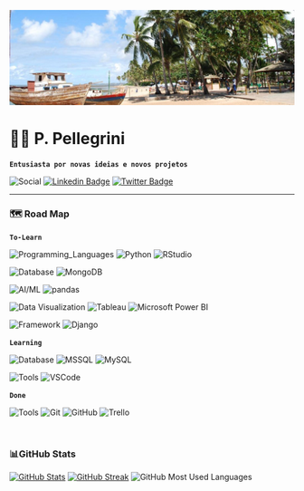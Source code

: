 ![Paulo's GitHub Banner](./image/praia-forte.png)
# 🏡👋 P. Pellegrini

**`Entusiasta por novas ideias e novos projetos`**

![Social](https://img.shields.io/badge/Social-Social?style=flat-square&color=86888A)
[![Linkedin Badge](https://img.shields.io/badge/Linkedin-Profile?style=flat-square&logo=Linkedin&logoColor=white&color=0A66C2)](https://www.linkedin.com/in/pspellegrini)
[![Twitter Badge](https://img.shields.io/badge/Twitter-Profile?style=flat-square&logo=twitter&logoColor=white&color=1DA1F2)](https://twitter.com/pspellegrini)
<p>

---
### 🗺️ Road Map
**`To-Learn`**

![Programming_Languages](https://img.shields.io/badge/Programming_Languages-Code?style=flat-square&color=86888A)
![Python](https://img.shields.io/badge/Python-informational?style=flat-square&logo=Python&logoColor=white&color=3776AB)
![RStudio](https://img.shields.io/badge/RStudio-informational?style=flat-square&logo=RStudio&logoColor=white&color=75AADB)
<p>

![Database](https://img.shields.io/badge/Database-DB?style=flat-square&color=86888A)
![MongoDB](https://img.shields.io/badge/MongoDB-DB?style=flat-square&logo=MongoDB&logoColor=white&color=47A248)
<p>

![AI/ML](https://img.shields.io/badge/AI/ML-AI?style=flat-square&color=86888A)
![pandas](https://img.shields.io/badge/pandas-AI?style=flat-square&logo=pandas&logoColor=white&color=150458)
<p>

![Data Visualization](https://img.shields.io/badge/Data_Visualization-DV?style=flat-square&color=86888A)
![Tableau](https://img.shields.io/badge/Tableau-DV?style=flat-square&logo=Tableau&logoColor=white&color=E97627)
![Microsoft Power BI](https://img.shields.io/badge/Power_BI-DV?style=flat-square&logo=PowerBI&logoColor=white&color=F2C811)
<p>

![Framework](https://img.shields.io/badge/Framework-Frame?style=flat-square&color=86888A)
![Django](https://img.shields.io/badge/Django-Frame?style=flat-square&logo=Django&logoColor=white&color=2496ED)
<p>

**`Learning`**
<p>

![Database](https://img.shields.io/badge/Database-DB?style=flat-square&color=86888A)
![MSSQL](https://img.shields.io/badge/MSSQL-DBstyle=flat-square&logo=Microsoft-SQL-Server&logoColor=white&color=CC2927)
![MySQL](https://img.shields.io/badge/MySQL-DB?style=flat-square&logo=MySQL&logoColor=white&color=4479A1)
<p>

![Tools](https://img.shields.io/badge/Tools-Tools?style=flat-square&color=86888A)
![VSCode](https://img.shields.io/badge/VS_Code-Tools?style=flat-square&logo=VisualStudioCode&logoColor=white&color=007ACC)
<p>

**`Done`**
<p>

![Tools](https://img.shields.io/badge/Tools-Code?style=flat-square&color=86888A)
![Git](https://img.shields.io/badge/Git-informational?style=flat-square&logo=Git&logoColor=white&color=F05032)
![GitHub](https://img.shields.io/badge/GitHub-informational?style=flat-square&logo=GitHub&logoColor=white&color=181717)
![Trello](https://img.shields.io/badge/Trello-informational?style=flat-square&logo=Trello&logoColor=white&color=0052CC)

<BR>

### 📊GitHub Stats
[![GitHub Stats](https://github-readme-stats.vercel.app/api?username=pspellegrini&count_private=true&show_icons=true&theme=dracula&hide_border=true)](https://github.com/pspellegrini/github-readme-stats)
[![GitHub Streak](https://streak-stats.demolab.com?user=pspellegrini&theme=dracula&hide_border=true&date_format=j%20M%5B%20Y%5D&mode=weekly)](https://git.io/streak-stats)
![GitHub Most Used Languages](https://github-readme-stats.vercel.app/api/top-langs/?username=pspellegrini&layout=compact&theme=dracula&hide_border=true)


